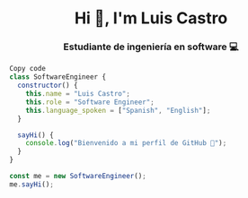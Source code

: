 <h1 align="center">Hi 👋, I'm Luis Castro</h1>
<h3 align="center">Estudiante de ingeniería en software 💻</h3>


```javascript
Copy code
class SoftwareEngineer {
  constructor() {
    this.name = "Luis Castro";
    this.role = "Software Engineer";
    this.language_spoken = ["Spanish", "English"];
  }

  sayHi() {
    console.log("Bienvenido a mi perfil de GitHub 👋");
  }
}

const me = new SoftwareEngineer();
me.sayHi();

```
